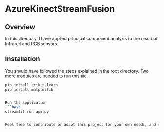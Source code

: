 # AzureKinectStreamFusion

## Overview
In this directory, I have applied principal component analysis to the result of Infrared and RGB sensors.

## Installation
You should have followed the steps explained in the root directory. Two more modules are needed to run this file.

   ```bash
   pip install scikit-learn 
   pip install matplotlib 

   
Run the application
   ```bash
   streamlit run app.py


Feel free to contribute or adapt this project for your own needs, and reach out if you have any questions!

